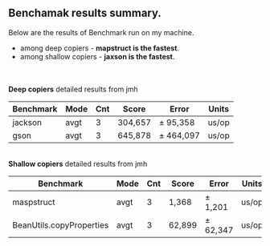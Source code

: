 ## Benchamak results summary.<br/>
Below are the results of Benchmark run on my machine.<br/>
- among deep copiers - **mapstruct is the fastest**. <br/>
- among shallow copiers - **jaxson is the fastest**.<br/>
<br/><br/>

**Deep copiers** detailed results from jmh <br/>

| Benchmark | Mode | Cnt | Score   | Error     | Units |
|-----------|------|-----|---------|-----------|-------|
| jackson   | avgt | 3   | 304,657 | ± 95,358  | us/op |
| gson      | avgt | 3   | 645,878 | ± 464,097 | us/op |


<br/>**Shallow copiers** detailed results from jmh <br/>

| Benchmark                | Mode | Cnt | Score  | Error    | Units |
|--------------------------|------|-----|--------|----------|-------|
| maspstruct               | avgt | 3   | 1,368  | ± 1,201  | us/op |
| BeanUtils.copyProperties | avgt | 3   | 62,899 | ± 62,347 | us/op |




